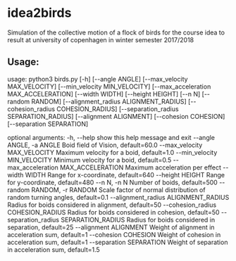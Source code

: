 # idea2birds
Simulation of the collective motion of a flock of birds for the course idea to result at university of copenhagen in winter semester 2017/2018

## Usage:

usage: python3 birds.py [-h] [--angle ANGLE] [--max_velocity MAX_VELOCITY]
                [--min_velocity MIN_VELOCITY]
                [--max_acceleration MAX_ACCELERATION] [--width WIDTH]
                [--height HEIGHT] [--n N] [--random RANDOM]
                [--alignment_radius ALIGNMENT_RADIUS]
                [--cohesion_radius COHESION_RADIUS]
                [--separation_radius SEPARATION_RADIUS]
                [--alignment ALIGNMENT] [--cohesion COHESION]
                [--separation SEPARATION]

optional arguments:
  -h, --help            show this help message and exit
  --angle ANGLE, -a ANGLE
                        Boid field of Vision, default=60.0
  --max_velocity MAX_VELOCITY
                        Maximum velocity for a boid, default=1.0
  --min_velocity MIN_VELOCITY
                        Minimum velocity for a boid, default=0.5
  --max_acceleration MAX_ACCELERATION
                        Maximum acceleration per effect
  --width WIDTH         Range for x-coordinate, default=640
  --height HEIGHT       Range for y-coordinate, default=480
  --n N, -n N           Number of boids, default=500
  --random RANDOM, -r RANDOM
                        Scale factor of normal distribution of random turning
                        angles, default=0.1
  --alignment_radius ALIGNMENT_RADIUS
                        Radius for boids considered in alignment, default=50
  --cohesion_radius COHESION_RADIUS
                        Radius for boids considered in cohesion, default=50
  --separation_radius SEPARATION_RADIUS
                        Radius for boids considered in separation, default=25
  --alignment ALIGNMENT
                        Weight of alignment in acceleration sum, default=1
  --cohesion COHESION   Weight of cohesion in acceleration sum, default=1
  --separation SEPARATION
                        Weight of separation in acceleration sum, default=1.5

